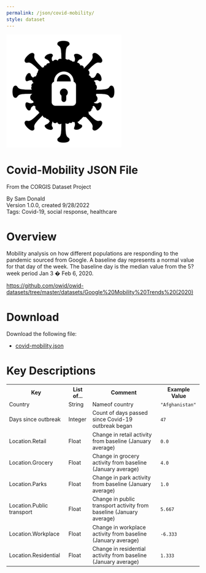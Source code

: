 ```yaml
---
permalink: /json/covid-mobility/
style: dataset
---
```


<img class="img-thumbnail float-right"
     src="/images/datasets/covid-mobility-icon.png"
     alt="covid-mobility icon"
     role="presentation">

# Covid-Mobility JSON File

<p class='lead'>From the CORGIS Dataset Project</p>

<span class='text-muted'>By Sam Donald</span><br>
<span class='text-muted'>Version 1.0.0, created 9/28/2022</span><br>
<span class='text-muted'>Tags: Covid-19, social response, healthcare</span>

# Overview

Mobility analysis on how different populations are responding to the pandemic sourced from Google. A baseline day represents a normal value for that day of the week. The baseline day is the median value from the 5?week period Jan 3 � Feb 6, 2020.


<https://github.com/owid/owid-datasets/tree/master/datasets/Google%20Mobility%20Trends%20(2020)>




# Download

Download the following file:

* <a href='../../datasets/json/covid-mobility/covid-mobility.json' download>covid-mobility.json <span class="fas fa-download"></span></a>

# Key Descriptions
    
<table class='table table-condensed table-striped table-bordered table-hover'>
<tr>
    <th class=''>Key</th>
    <th class=''>List of...</th>
    <th class=''>Comment</th>
    <th class=''>Example Value</th>
</tr>

<tr>
    <td>Country</td>
    <td>String</td> 
    <td>Nameof country</td>
    <td><code>"Afghanistan"</code></td>
</tr>

<tr>
    <td>Days since outbreak</td>
    <td>Integer</td> 
    <td>Count of days passed since Covid-19 outbreak began</td>
    <td><code>47</code></td>
</tr>

<tr>
    <td>Location.Retail</td>
    <td>Float</td> 
    <td>Change in retail activity from baseline (January average)</td>
    <td><code>0.0</code></td>
</tr>

<tr>
    <td>Location.Grocery</td>
    <td>Float</td> 
    <td>Change in grocery activity from baseline (January average)</td>
    <td><code>4.0</code></td>
</tr>

<tr>
    <td>Location.Parks</td>
    <td>Float</td> 
    <td>Change in park activity from baseline (January average)</td>
    <td><code>1.0</code></td>
</tr>

<tr>
    <td>Location.Public transport</td>
    <td>Float</td> 
    <td>Change in public transport activity from baseline (January average)</td>
    <td><code>5.667</code></td>
</tr>

<tr>
    <td>Location.Workplace</td>
    <td>Float</td> 
    <td>Change in workplace activity from baseline (January average)</td>
    <td><code>-6.333</code></td>
</tr>

<tr>
    <td>Location.Residential</td>
    <td>Float</td> 
    <td>Change in residential activity from baseline (January average)</td>
    <td><code>1.333</code></td>
</tr>

</table>